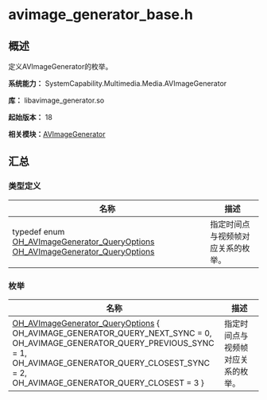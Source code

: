 # avimage_generator_base.h


## 概述

定义AVImageGenerator的枚举。

**系统能力：** SystemCapability.Multimedia.Media.AVImageGenerator

**库：** libavimage_generator.so

**起始版本：** 18

**相关模块：**[AVImageGenerator](_a_v_image_generator.md)


## 汇总


### 类型定义

| 名称 | 描述 | 
| -------- | -------- |
| typedef enum [OH_AVImageGenerator_QueryOptions](_a_v_image_generator.md#oh_avimagegenerator_queryoptions) [OH_AVImageGenerator_QueryOptions](_a_v_image_generator.md#oh_avimagegenerator_queryoptions) | 指定时间点与视频帧对应关系的枚举。  | 


### 枚举

| 名称 | 描述 | 
| -------- | -------- |
| [OH_AVImageGenerator_QueryOptions](_a_v_image_generator.md#oh_avimagegenerator_queryoptions-1) {<br> OH_AVIMAGE_GENERATOR_QUERY_NEXT_SYNC = 0,<br>  OH_AVIMAGE_GENERATOR_QUERY_PREVIOUS_SYNC = 1, <br> OH_AVIMAGE_GENERATOR_QUERY_CLOSEST_SYNC = 2, <br> OH_AVIMAGE_GENERATOR_QUERY_CLOSEST = 3 } | 指定时间点与视频帧对应关系的枚举。  | 
